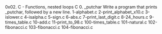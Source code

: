 0x02. C - Functions, nested loops
C
0. _putchar
Write a program that prints _putchar, followed by a new line.
1-alphabet.c
2-print_alphabet_x10.c
3-islower.c
4-isalpha.c
5-sign.c
6-abs.c
7-print_last_digit.c
8-24_hours.c
9-times_table.c
10-add.c
 11-print_to_98.c
100-times_table.c
101-natural.c
102-fibonacci.c
103-fibonacci.c
104-fibonacci.c
